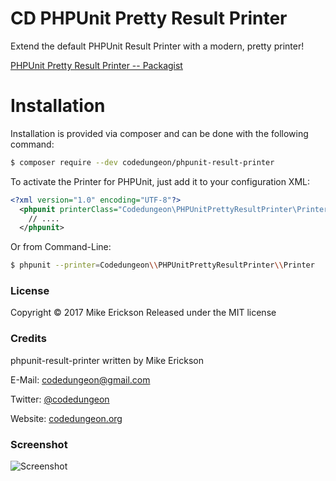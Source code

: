 # CD PHPUnit Pretty Result Printer

Extend the default PHPUnit Result Printer with a modern, pretty printer!

[PHPUnit Pretty Result Printer -- Packagist](https://packagist.org/packages/codedungeon/phpunit-result-printer)

# Installation

Installation is provided via composer and can be done with the following command:

```bash
$ composer require --dev codedungeon/phpunit-result-printer
```

To activate the Printer for PHPUnit, just add it to your configuration XML:

  ```xml
  <?xml version="1.0" encoding="UTF-8"?>
    <phpunit printerClass="Codedungeon\PHPUnitPrettyResultPrinter\Printer">
      // ....
    </phpunit>
  ```

Or from Command-Line:

  ```bash
  $ phpunit --printer=Codedungeon\\PHPUnitPrettyResultPrinter\\Printer
  ```

### License

Copyright &copy; 2017 Mike Erickson
Released under the MIT license


### Credits

phpunit-result-printer written by Mike Erickson

E-Mail: [codedungeon@gmail.com](mailto:codedungeon@gmail.com)

Twitter: [@codedungeon](http://twitter.com/codedungeon)

Website: [codedungeon.org](http://codedungeon.org)


### Screenshot

![Screenshot](https://github.com/mikeerickson/phpunit-pretty-result-printer/blob/master/sample.png)
